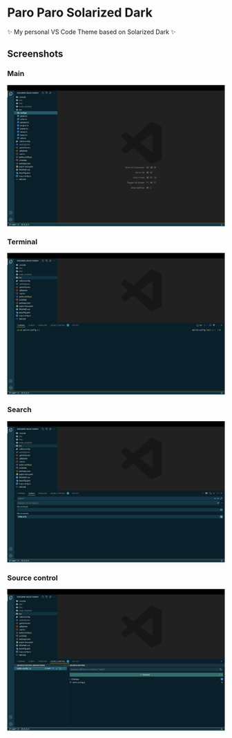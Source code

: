 # Paro Paro Solarized Dark

:sparkles: My personal VS Code Theme based on Solarized Dark :sparkles:

## Screenshots

### Main
![main](/screenshots/main.png?raw=true)

### Terminal
![terminal](/screenshots/terminal.png?raw=true)

### Search
![search](/screenshots/search.png?raw=true)

### Source control
![git](/screenshots/git.png?raw=true)
